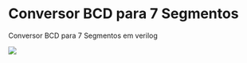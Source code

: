 # Conversor BCD para 7 Segmentos
Conversor BCD para 7 Segmentos em verilog

![](https://www.embarcados.com.br/wp-content/uploads/2015/11/bcdto7segments-2.png)
![]()

